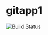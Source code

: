 # gitapp1
[![Build Status](https://dev.azure.com/sambhavjain01R/Udemy_AZ400/_apis/build/status/SAMBHAV1997.gitapp1?branchName=master)](https://dev.azure.com/sambhavjain01R/Udemy_AZ400/_build/latest?definitionId=4&branchName=master)
